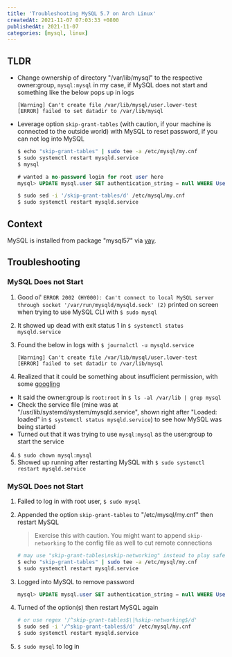 ```yaml
---
title: 'Troubleshooting MySQL 5.7 on Arch Linux'
createdAt: 2021-11-07 07:03:33 +0800
publishedAt: 2021-11-07
categories: [mysql, linux]
---
```


## TLDR

- Change ownership of directory "/var/lib/mysql" to the respective owner:group, `mysql:mysql` in my case, if MySQL does not start and something like the below pops up in logs

  ```
  [Warning] Can't create file /var/lib/mysql/user.lower-test
  [ERROR] failed to set datadir to /var/lib/mysql
  ```

- Leverage option `skip-grant-tables` (with caution, if your machine is connected to the outside world) with MySQL to reset password, if you can not log into MySQL

  ```sh
  $ echo "skip-grant-tables" | sudo tee -a /etc/mysql/my.cnf
  $ sudo systemctl restart mysqld.service
  $ mysql
  ```

  ```sql
  # wanted a no-password login for root user here
  mysql> UPDATE mysql.user SET authentication_string = null WHERE User = 'root';
  ```

  ```sh
  $ sudo sed -i '/skip-grant-tables/d' /etc/mysql/my.cnf
  $ sudo systemctl restart mysqld.service
  ```

## Context

MySQL is installed from package "mysql57" via [yay](https://github.com/Jguer/yay).

## Troubleshooting

### MySQL Does not Start

1. Good ol' `ERROR 2002 (HY000): Can't connect to local MySQL server through socket '/var/run/mysqld/mysqld.sock' (2)` printed on screen when trying to use MySQL CLI with `$ sudo mysql`
2. It showed up dead with exit status 1 in `$ systemctl status mysqld.service`
3. Found the below in logs with `$ journalctl -u mysqld.service`

   ```
   [Warning] Can't create file /var/lib/mysql/user.lower-test
   [ERROR] failed to set datadir to /var/lib/mysql
   ```

4. Realized that it could be something about insufficient permission, with some [googling](https://dba.stackexchange.com/questions/106085/cant-create-file-var-lib-mysql-user-lower-test)

- It said the owner:group is `root:root` in `$ ls -al /var/lib | grep mysql`
- Check the service file (mine was at "/usr/lib/systemd/system/mysqld.service", shown right after "Loaded: loaded" in `$ systemctl status mysqld.service`) to see how MySQL was being started
- Turned out that it was trying to use `mysql:mysql` as the user:group to start the service

4. `$ sudo chown mysql:mysql`
5. Showed up running after restarting MySQL with `$ sudo systemctl restart mysqld.service`

### MySQL Does not Start

1. Failed to log in with root user, `$ sudo mysql`
2. Appended the option `skip-grant-tables` to "/etc/mysql/my.cnf" then restart MySQL

   > Exercise this with caution. You might want to append `skip-networking` to the config file as well to cut remote connections

   ```sh
   # may use "skip-grant-tables\nskip-networking" instead to play safe here
   $ echo "skip-grant-tables" | sudo tee -a /etc/mysql/my.cnf
   $ sudo systemctl restart mysqld.service
   ```

3. Logged into MySQL to remove password

   ```sql
   mysql> UPDATE mysql.user SET authentication_string = null WHERE User = 'root';
   ```

4. Turned of the option(s) then restart MySQL again

   ```sh
   # or use regex '/^skip-grant-tables$\|%skip-networking$/d'
   $ sudo sed -i '/^skip-grant-tables$/d' /etc/mysql/my.cnf
   $ sudo systemctl restart mysqld.service
   ```

5. `$ sudo mysql` to log in
